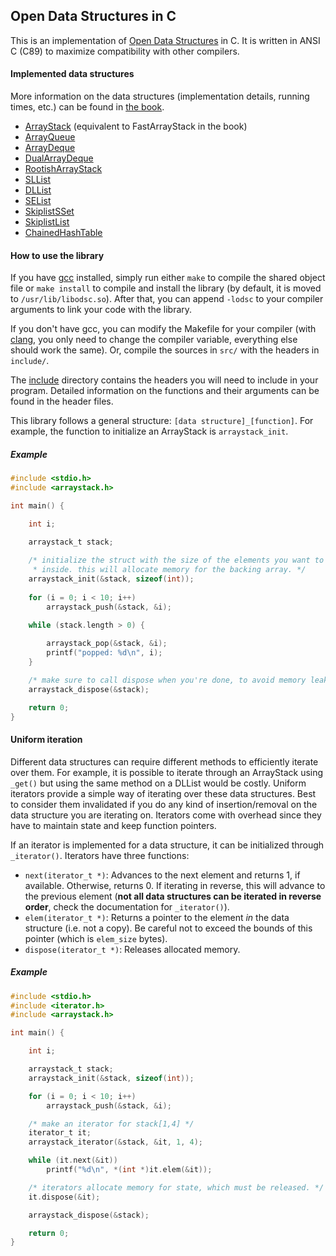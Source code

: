 ## Open Data Structures in C

This is an implementation of [Open Data Structures](http://opendatastructures.org)
in C. It is written in ANSI C (C89) to maximize compatibility with other
compilers.

#### Implemented data structures

More information on the data structures (implementation details, running times,
etc.) can be found in [the book](http://opendatastructures.org).

* [ArrayStack](include/arraystack.h) (equivalent to FastArrayStack in the book)
* [ArrayQueue](include/arrayqueue.h)
* [ArrayDeque](include/arraydeque.h)
* [DualArrayDeque](include/dualarraydeque.h)
* [RootishArrayStack](include/rootisharraystack.h)
* [SLList](include/sllist.h)
* [DLList](include/dllist.h)
* [SEList](include/selist.h)
* [SkiplistSSet](include/skiplistsset.h)
* [SkiplistList](include/skiplist.h)
* [ChainedHashTable](include/chainedhashtable.h)

#### How to use the library

If you have [gcc](https://gcc.gnu.org/onlinedocs/gcc/) installed, simply run
either `make` to compile the shared object file or `make install` to compile and
install the library (by default, it is moved to `/usr/lib/libodsc.so`).
After that, you can append `-lodsc` to your compiler arguments to link your code
with the library.

If you don't have gcc, you can modify the Makefile for your compiler (with
[clang](http://clang.llvm.org), you only need to change the compiler variable,
everything else should work the same). Or, compile the sources in `src/` with
the headers in `include/`.

The [include](include/) directory contains the headers you will need to include
in your program. Detailed information on the functions and their arguments can
be found in the header files.

This library follows a general structure: `[data structure]_[function]`. For
example, the function to initialize an ArrayStack is `arraystack_init`.

##### Example

```c
#include <stdio.h>
#include <arraystack.h>

int main() {

    int i;

    arraystack_t stack;
    
    /* initialize the struct with the size of the elements you want to store
     * inside. this will allocate memory for the backing array. */
    arraystack_init(&stack, sizeof(int));
    
    for (i = 0; i < 10; i++)
        arraystack_push(&stack, &i);

    while (stack.length > 0) {
        
        arraystack_pop(&stack, &i);
        printf("popped: %d\n", i);
    }

    /* make sure to call dispose when you're done, to avoid memory leaks */
    arraystack_dispose(&stack);

    return 0;
}
```

#### Uniform iteration

Different data structures can require different methods to efficiently iterate
over them. For example, it is possible to iterate through an ArrayStack using
`_get()` but using the same method on a DLList would be costly. Uniform
iterators provide a simple way of iterating over these data structures. Best to
consider them invalidated if you do any kind of insertion/removal on the data
structure you are iterating on. Iterators come with overhead since they have to
maintain state and keep function pointers.

If an iterator is implemented for a data structure, it can be initialized
through `_iterator()`. Iterators have three functions:

* `next(iterator_t *)`: Advances to the next element and returns 1, if
available. Otherwise, returns 0. If iterating in reverse, this will advance to
the previous element (**not all data structures can be iterated in reverse
order**, check the documentation for `_iterator()`).
* `elem(iterator_t *)`: Returns a pointer to the element *in* the data structure
(i.e. not a copy). Be careful not to exceed the bounds of this pointer (which is
`elem_size` bytes).
* `dispose(iterator_t *)`: Releases allocated memory.

##### Example

```c
#include <stdio.h>
#include <iterator.h>
#include <arraystack.h>

int main() {

    int i;

    arraystack_t stack;
    arraystack_init(&stack, sizeof(int));

    for (i = 0; i < 10; i++)
        arraystack_push(&stack, &i);

    /* make an iterator for stack[1,4] */
    iterator_t it;
    arraystack_iterator(&stack, &it, 1, 4);

    while (it.next(&it))
        printf("%d\n", *(int *)it.elem(&it));

    /* iterators allocate memory for state, which must be released. */
    it.dispose(&it);

    arraystack_dispose(&stack);

    return 0;
}
```
